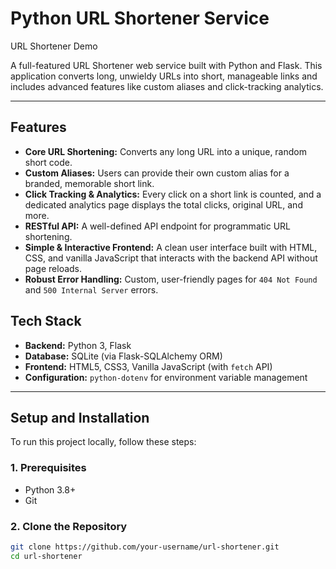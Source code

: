 # Python URL Shortener Service

URL Shortener Demo


A full-featured URL Shortener web service built with Python and Flask. This application converts long, unwieldy URLs into short, manageable links and includes advanced features like custom aliases and click-tracking analytics.

---

## Features

*   **Core URL Shortening:** Converts any long URL into a unique, random short code.
*   **Custom Aliases:** Users can provide their own custom alias for a branded, memorable short link.
*   **Click Tracking & Analytics:** Every click on a short link is counted, and a dedicated analytics page displays the total clicks, original URL, and more.
*   **RESTful API:** A well-defined API endpoint for programmatic URL shortening.
*   **Simple & Interactive Frontend:** A clean user interface built with HTML, CSS, and vanilla JavaScript that interacts with the backend API without page reloads.
*   **Robust Error Handling:** Custom, user-friendly pages for `404 Not Found` and `500 Internal Server` errors.

## Tech Stack

*   **Backend:** Python 3, Flask
*   **Database:** SQLite (via Flask-SQLAlchemy ORM)
*   **Frontend:** HTML5, CSS3, Vanilla JavaScript (with `fetch` API)
*   **Configuration:** `python-dotenv` for environment variable management

---

## Setup and Installation
To run this project locally, follow these steps:

### 1. Prerequisites

*   Python 3.8+
*   Git

### 2. Clone the Repository

```bash
git clone https://github.com/your-username/url-shortener.git
cd url-shortener